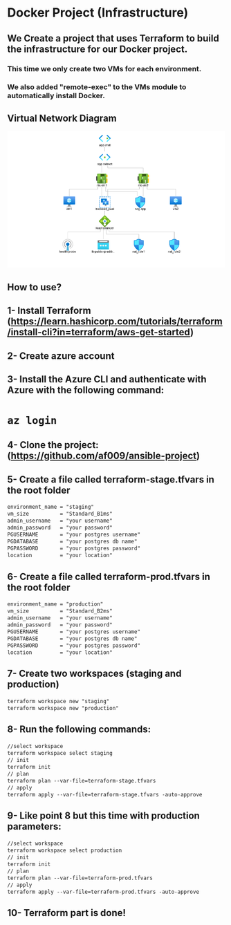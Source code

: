 # Docker Project (Infrastructure)
## We Create a project that uses Terraform to build the infrastructure for our Docker project.

### This time we only create two VMs for each environment.
### We also added "remote-exec" to the VMs module to automatically install Docker. 

## Virtual Network Diagram
![](docker-is.png)

## How to use?

## 1- Install Terraform (https://learn.hashicorp.com/tutorials/terraform/install-cli?in=terraform/aws-get-started)

## 2- Create azure account
## 3- Install the Azure CLI and authenticate with Azure with the following command:
#     `az login`
## 4- Clone the project: (https://github.com/af009/ansible-project)
## 5- Create a file called terraform-stage.tfvars in the root folder
```
environment_name = "staging"
vm_size          = "Standard_B1ms"
admin_username   = "your username"
admin_password   = "your password"
PGUSERNAME       = "your postgres username"
PGDATABASE       = "your postgres db name"
PGPASSWORD       = "your postgres password"
location         = "your location"
```

## 6- Create a file called terraform-prod.tfvars in the root folder
```
environment_name = "production"
vm_size          = "Standard_B2ms"
admin_username   = "your username"
admin_password   = "your password"
PGUSERNAME       = "your postgres username"
PGDATABASE       = "your postgres db name"
PGPASSWORD       = "your postgres password"
location         = "your location"
```



## 7- Create two workspaces (staging and production)
```
terraform workspace new "staging" 
terraform workspace new "production"
```


## 8- Run the following commands:
```
//select workspace
terraform workspace select staging
// init
terraform init
// plan
terraform plan --var-file=terraform-stage.tfvars
// apply
terraform apply --var-file=terraform-stage.tfvars -auto-approve
```
## 9- Like point 8 but this time with production parameters:
```
//select workspace
terraform workspace select production
// init
terraform init
// plan
terraform plan --var-file=terraform-prod.tfvars
// apply
terraform apply --var-file=terraform-prod.tfvars -auto-approve
```
## 10- Terraform part is done! 
